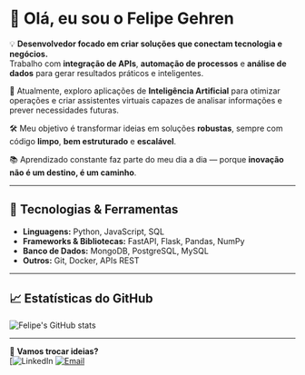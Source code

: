# 👋 Olá, eu sou o Felipe Gehren

💡 **Desenvolvedor focado em criar soluções que conectam tecnologia e negócios.**  
Trabalho com **integração de APIs**, **automação de processos** e **análise de dados** para gerar resultados práticos e inteligentes.

🚀 Atualmente, exploro aplicações de **Inteligência Artificial** para otimizar operações e criar assistentes virtuais capazes de analisar informações e prever necessidades futuras.

🛠️ Meu objetivo é transformar ideias em soluções **robustas**, sempre com código **limpo**, **bem estruturado** e **escalável**.

📚 Aprendizado constante faz parte do meu dia a dia — porque **inovação não é um destino, é um caminho**.

---

## 🧰 Tecnologias & Ferramentas
- **Linguagens:** Python, JavaScript, SQL  
- **Frameworks & Bibliotecas:** FastAPI, Flask, Pandas, NumPy  
- **Banco de Dados:** MongoDB, PostgreSQL, MySQL  
- **Outros:** Git, Docker, APIs REST

---

## 📈 Estatísticas do GitHub
![Felipe's GitHub stats](https://github-readme-stats.vercel.app/api?username=felipegehren&show_icons=true&theme=dracula)

---

💬 **Vamos trocar ideias?**  
[![LinkedIn](https://www.linkedin.com/in/felipe-gehren-3ba043205)
[![Email](https://img.shields.io/badge/Email-000?style=for-the-badge&logo=gmail&logoColor=EA4335)](felipegehren@gmail.com)
